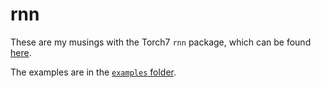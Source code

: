 # rnn

These are my musings with the Torch7 `rnn` package, which can be found <a href="https://github.com/Element-Research/rnn">here</a>.

The examples are in the <a href="https://github.com/Element-Research/rnn/tree/master/examples">`examples` folder</a>.

